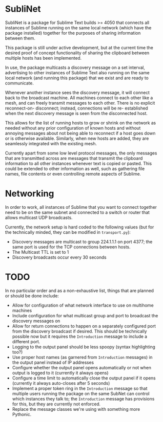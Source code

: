 
SubliNet
========

SubliNet is a package for Sublime Text builds >= 4050 that connects all
instances of Sublime running on the same local network (which have the package
installed) together for the purposes of sharing information between them.

This package is still under active development, but at the current time the
desired proof of concept functionality of sharing the clipboard between
multiple hosts has been implemented.

In use, the package multicasts a discovery message on a set interval,
advertising to other instances of Sublime Text also running on the same local network
(and running this package) that we exist and are ready to communicate.

Whenever another instance sees the discovery message, it will connect back to
the broadcast machine. All machines connect to each other like a mesh, and can
freely transmit messages to each other. There is no explicit reconnect-on-
disconnect; instead, connections will be re- established when the next
discovery message is seen from the disconnected host.

This allows for the list of running hosts to grow or shrink on the network as
needed without any prior configuration of known hosts and without annoying
messages about not being able to reconnect if a host goes down or is otherwise
available. Similarly, when new hosts are added, they are seamlessly integrated
with the existing mesh.

Currently apart from some low level protocol messages, the only messages that
are transmitted across are messages that transmit the clipboard information to
all other instances whenever text is copied or pasted. This could be extended
to other information as well, such as gathering file names, file contents or
even controlling remote aspects of Sublime.

# Networking

In order to work, all instances of Sublime that you want to connect together
need to be on the same subnet and connected to a switch or router that allows
multicast UDP broadcasts.

Currently, the network setup is hard coded to the following values (but for the
technically minded, they can be modified in `transport.py`):

 * Discovery messages are multicast to group 224.1.1.1 on port 4377; the same
   port is used for the TCP connections between hosts.
 * The Multicast TTL is set to 1
 * Discovery broadcasts occur every 30 seconds



# TODO

In no particular order and as a non-exhaustive list, things that are planned or
should be done include:

 * Allow for configuration of what network interface to use on multihome
   machines
 * Include configuration for what multicast group and port to broadcast the
   discovery messages on
 * Allow for return connections to happen on a separately configured port from
   the discovery broadcast if desired. This should be technically possible now
   but it requires the `Introduction` message to include a different port.
 * Logging to the output panel should be less spoopy (syntax highlighting too?)
 * Use proper host names (as garnered from `Introduction` messages) in the
   output panel instead of IP addresses
 * Configure whether the output panel opens automatically or not when output is
   logged to it (currently it always opens)
 * Configure a time limit to automatically close the output panel if it opens
   (currently it always auto-closes after 5 seconds)
 * Implement a proper token ring in the `Introduction` message so that multiple
   users running the package on the same SubNet can control which instances they
   talk to; the `Introduction` message has provisions for this, but they are
   currently not enforced.
 * Replace the message classes we're using with something more Pythonic.

